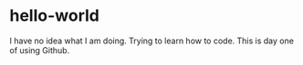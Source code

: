 # hello-world
 I have no idea what I am doing. 
Trying to learn how to code. This is day one of using Github. 
